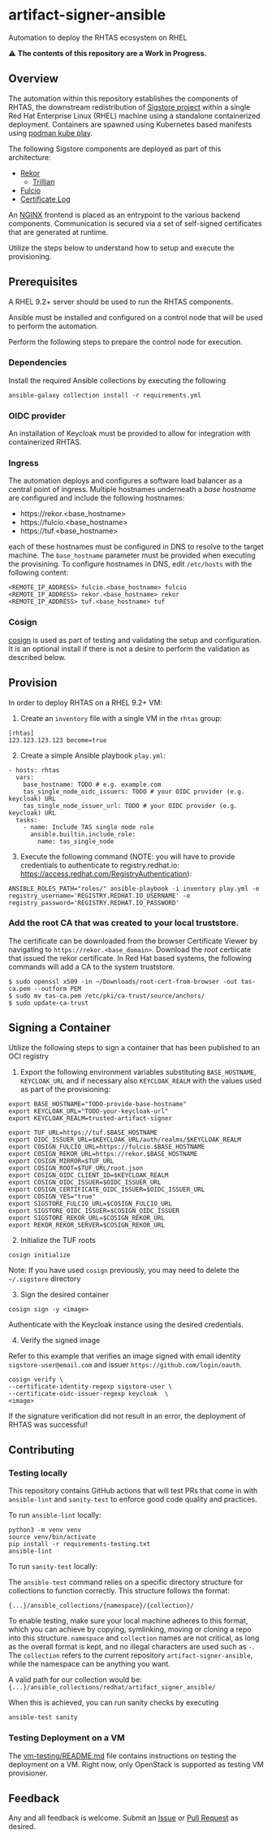 # artifact-signer-ansible

Automation to deploy the RHTAS ecosystem on RHEL

:warning: **The contents of this repository are a Work in Progress.**

## Overview

The automation within this repository establishes the components of RHTAS, the downstream redistribution of [Sigstore project](https://sigstore.dev) within a single Red Hat Enterprise Linux (RHEL) machine using a standalone containerized deployment. Containers are spawned using Kubernetes based manifests using
[podman kube play](https://docs.podman.io/en/latest/markdown/podman-kube-play.1.html).

The following Sigstore components are deployed as part of this architecture:

* [Rekor](https://docs.sigstore.dev/rekor/overview)
    * [Trillian](https://github.com/google/trillian)
* [Fulcio](https://docs.sigstore.dev/fulcio/overview)
* [Certificate Log](https://docs.sigstore.dev/fulcio/certificate-issuing-overview)

An [NGINX](https://www.nginx.com) frontend is placed as an entrypoint to the various backend components. Communication is secured via a set of self-signed certificates that are generated at runtime.

Utilize the steps below to understand how to setup and execute the provisioning.

## Prerequisites

A RHEL 9.2+ server should be used to run the RHTAS components.

Ansible must be installed and configured on a control node that will be used to perform the automation.

Perform the following steps to prepare the control node for execution.

### Dependencies

Install the required Ansible collections by executing the following

```shell
ansible-galaxy collection install -r requirements.yml
```

### OIDC provider

An installation of Keycloak must be provided to allow for integration with containerized RHTAS.

### Ingress

The automation deploys and configures a software load balancer as a central point of ingress. Multiple hostnames underneath a _base hostname_ are configured and include the following hostnames:

* https://rekor.<base_hostname>
* https://fulcio.<base_hostname>
* https://tuf.<base_hostname>

each of these hostnames must be configured in DNS to resolve to the target machine. The `base_hostname` parameter must be provided
when executing the provisining. To configure hostnames in DNS, edit `/etc/hosts` with the following content:

```
<REMOTE_IP_ADDRESS> fulcio.<base_hostname> fulcio
<REMOTE_IP_ADDRESS> rekor.<base_hostname> rekor
<REMOTE_IP_ADDRESS> tuf.<base_hostname> tuf
```

### Cosign

[cosign](https://github.com/sigstore/cosign) is used as part of testing and validating the setup and configuration. It is an optional install if there is not a desire to perform the validation as described below.

## Provision

In order to deploy RHTAS on a RHEL 9.2+ VM:

1. Create an `inventory` file with a single VM in the `rhtas` group:
  ```
  [rhtas]
  123.123.123.123 become=true
  ```
2. Create a simple Ansible playbook `play.yml`:
  ```
  - hosts: rhtas
    vars:
      base_hostname: TODO # e.g. example.com
      tas_single_node_oidc_issuers: TODO # your OIDC provider (e.g. keycloak) URL
      tas_single_node_issuer_url: TODO # your OIDC provider (e.g. keycloak) URL
    tasks:
      - name: Include TAS single node role
        ansible.builtin.include_role:
          name: tas_single_node
  ```
3. Execute the following command (NOTE: you will have to provide credentials to authenticate to registry.redhat.io: https://access.redhat.com/RegistryAuthentication):
  ```shell
  ANSIBLE_ROLES_PATH="roles/" ansible-playbook -i inventory play.yml -e registry_username='REGISTRY.REDHAT.IO_USERNAME' -e registry_password='REGISTRY.REDHAT.IO_PASSWORD'
  ```

### Add the root CA that was created to your local truststore.

The certificate can be downloaded from the browser Certificate Viewer by navigating to `https://rekor.<base_domain>`.
Download the _root_ certiicate that issued the rekor certificate.
In Red Hat based systems, the following commands will add a CA to the system truststore.

```shell
$ sudo openssl x509 -in ~/Downloads/root-cert-from-browser -out tas-ca.pem --outform PEM
$ sudo mv tas-ca.pem /etc/pki/ca-trust/source/anchors/
$ sudo update-ca-trust
```

## Signing a Container

Utilize the following steps to sign a container that has been published to an OCI registry

1. Export the following environment variables substituting `BASE_HOSTNAME`, `KEYCLOAK_URL` and if necessary also `KEYCLOAK_REALM` with the values used as part of the provisioning:

```shell
export BASE_HOSTNAME="TODO-provide-base-hostname"
export KEYCLOAK_URL="TODO-your-keycloak-url"
export KEYCLOAK_REALM=trusted-artifact-signer

export TUF_URL=https://tuf.$BASE_HOSTNAME
export OIDC_ISSUER_URL=$KEYCLOAK_URL/auth/realms/$KEYCLOAK_REALM
export COSIGN_FULCIO_URL=https://fulcio.$BASE_HOSTNAME
export COSIGN_REKOR_URL=https://rekor.$BASE_HOSTNAME
export COSIGN_MIRROR=$TUF_URL
export COSIGN_ROOT=$TUF_URL/root.json
export COSIGN_OIDC_CLIENT_ID=$KEYCLOAK_REALM
export COSIGN_OIDC_ISSUER=$OIDC_ISSUER_URL
export COSIGN_CERTIFICATE_OIDC_ISSUER=$OIDC_ISSUER_URL
export COSIGN_YES="true"
export SIGSTORE_FULCIO_URL=$COSIGN_FULCIO_URL
export SIGSTORE_OIDC_ISSUER=$COSIGN_OIDC_ISSUER
export SIGSTORE_REKOR_URL=$COSIGN_REKOR_URL
export REKOR_REKOR_SERVER=$COSIGN_REKOR_URL
```

2. Initialize the TUF roots

```shell
cosign initialize
```

Note: If you have used `cosign` previously, you may need to delete the `~/.sigstore` directory

3. Sign the desired container

```shell
cosign sign -y <image>
```

Authenticate with the Keycloak instance using the desired credentials.

4. Verify the signed image

Refer to this example that verifies an image signed with email identity `sigstore-user@email.com` and issuer `https://github.com/login/oauth`.

```shell
cosign verify \
--certificate-identity-regexp sigstore-user \
--certificate-oidc-issuer-regexp keycloak  \
<image>
```

If the signature verification did not result in an error, the deployment of RHTAS was successful!

## Contributing

### Testing locally

This repository contains GitHub actions that will test PRs that come in with `ansible-lint` and `sanity-test` to enforce good code quality and practices. 

To run `ansible-lint` locally:

```shell
python3 -m venv venv
source venv/bin/activate
pip install -r requirements-testing.txt
ansible-lint
```

To run `sanity-test` locally:

The `ansible-test` command relies on a specific directory structure for collections to function correctly. This structure follows the format:

`{...}/ansible_collections/{namespace}/{collection}/`

To enable testing, make sure your local machine adheres to this format, which you can achieve by copying, symlinking, moving or cloning a repo into this structure.
`namespace` and `collection` names are not critical, as long as the overall format is kept, and no illegal characters are used such as `-`.
The `collection` refers to the current repository `artifact-signer-ansible`, while the namespace can be anything you want.

A valid path for our collection would be:
`{...}/ansible_collections/redhat/artifact_signer_ansible/`

When this is achieved, you can run sanity checks by executing

`ansible-test sanity`

### Testing Deployment on a VM

The [vm-testing/README.md](vm-testing/README.md) file contains instructions on testing the deployment on a VM. Right now, only OpenStack is supported as testing VM provisioner.

## Feedback

Any and all feedback is welcome. Submit an [Issue](https://github.com/securesign/artifact-signer-ansible/issues) or [Pull Request](https://github.com/securesign/artifact-signer-ansible/pulls) as desired.
